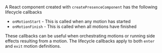 A React component created with `createPresenceComponent` has the following lifecycle callbacks

- `onMotionStart` \- This is called when any motion has started
- `onMotionFinish` \- This is called when all motions have finished

These callbacks can be useful when orchestrating motions or running side effects resulting from a motion.
The lifecycle callbacks apply to both `enter` and `exit` motion definitions.
